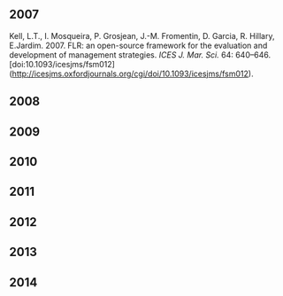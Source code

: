 
## 2007

Kell, L.T., I. Mosqueira, P. Grosjean, J.-M. Fromentin, D. Garcia, R. Hillary, E.Jardim. 2007. FLR: an open-source framework for the evaluation and development of
management strategies. *ICES J. Mar. Sci.* 64: 640–646. [doi:10.1093/icesjms/fsm012]
(http://icesjms.oxfordjournals.org/cgi/doi/10.1093/icesjms/fsm012).

## 2008

## 2009

## 2010

## 2011

## 2012

## 2013

## 2014
